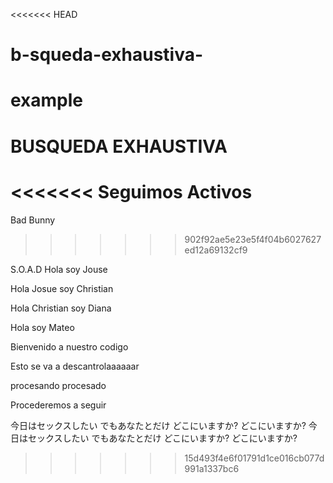 <<<<<<< HEAD
# b-squeda-exhaustiva- 
example
=======
# BUSQUEDA EXHAUSTIVA

<<<<<<< 
Seguimos Activos
=======
Bad Bunny
>>>>>>> 902f92ae5e23e5f4f04b6027627ed12a69132cf9

S.O.A.D
Hola soy Jouse


Hola Josue soy Christian


Hola Christian soy Diana


Hola soy Mateo


Bienvenido a nuestro codigo 


Esto se va a descantrolaaaaaar

procesando
procesado


Procederemos a seguir



今日はセックスしたい
でもあなたとだけ
どこにいますか?
どこにいますか?
今日はセックスしたい
でもあなたとだけ
どこにいますか?
どこにいますか?



>>>>>>> 15d493f4e6f01791d1ce016cb077d991a1337bc6
